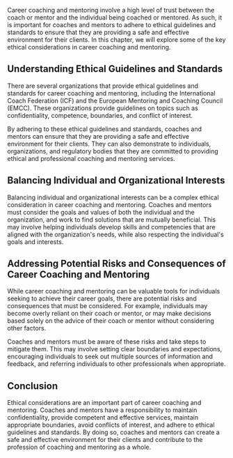 
Career coaching and mentoring involve a high level of trust between the coach or mentor and the individual being coached or mentored. As such, it is important for coaches and mentors to adhere to ethical guidelines and standards to ensure that they are providing a safe and effective environment for their clients. In this chapter, we will explore some of the key ethical considerations in career coaching and mentoring.

Understanding Ethical Guidelines and Standards
----------------------------------------------

There are several organizations that provide ethical guidelines and standards for career coaching and mentoring, including the International Coach Federation (ICF) and the European Mentoring and Coaching Council (EMCC). These organizations provide guidelines on topics such as confidentiality, competence, boundaries, and conflict of interest.

By adhering to these ethical guidelines and standards, coaches and mentors can ensure that they are providing a safe and effective environment for their clients. They can also demonstrate to individuals, organizations, and regulatory bodies that they are committed to providing ethical and professional coaching and mentoring services.

Balancing Individual and Organizational Interests
-------------------------------------------------

Balancing individual and organizational interests can be a complex ethical consideration in career coaching and mentoring. Coaches and mentors must consider the goals and values of both the individual and the organization, and work to find solutions that are mutually beneficial. This may involve helping individuals develop skills and competencies that are aligned with the organization's needs, while also respecting the individual's goals and interests.

Addressing Potential Risks and Consequences of Career Coaching and Mentoring
----------------------------------------------------------------------------

While career coaching and mentoring can be valuable tools for individuals seeking to achieve their career goals, there are potential risks and consequences that must be considered. For example, individuals may become overly reliant on their coach or mentor, or may make decisions based solely on the advice of their coach or mentor without considering other factors.

Coaches and mentors must be aware of these risks and take steps to mitigate them. This may involve setting clear boundaries and expectations, encouraging individuals to seek out multiple sources of information and feedback, and referring individuals to other professionals when appropriate.

Conclusion
----------

Ethical considerations are an important part of career coaching and mentoring. Coaches and mentors have a responsibility to maintain confidentiality, provide competent and effective services, maintain appropriate boundaries, avoid conflicts of interest, and adhere to ethical guidelines and standards. By doing so, coaches and mentors can create a safe and effective environment for their clients and contribute to the profession of coaching and mentoring as a whole.
